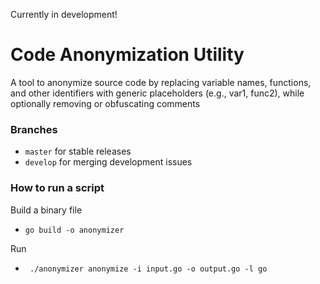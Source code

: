 Currently in development!

# Code Anonymization Utility

A tool to anonymize source code by replacing variable names, functions, and other identifiers with generic placeholders (e.g., var1, func2), while optionally removing or obfuscating comments

### Branches
- `master` for stable releases
- `develop` for merging development issues

### How to run a script 

Build a binary file

- `go build -o anonymizer`

Run 

- ` ./anonymizer anonymize -i input.go -o output.go -l go`
